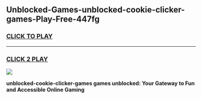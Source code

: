 
## Unblocked-Games-unblocked-cookie-clicker-games-Play-Free-447fg
<h3>
<a href="https://premium76.site?title=unblocked-cookie-clicker-games&ref=15A">CLICK TO PLAY</a></h3>
<hr>

<h3>
<a href="https://premium76.site?title=unblocked-cookie-clicker-games&ref=15A">CLICK 2 PLAY</a>
  
</h3>

<a href="https://premium76.site?title=unblocked-cookie-clicker-games&ref=15A"><img src="https://clearcache.store/games.png"></a>


**unblocked-cookie-clicker-games games unblocked: Your Gateway to Fun and Accessible Online Gaming**
